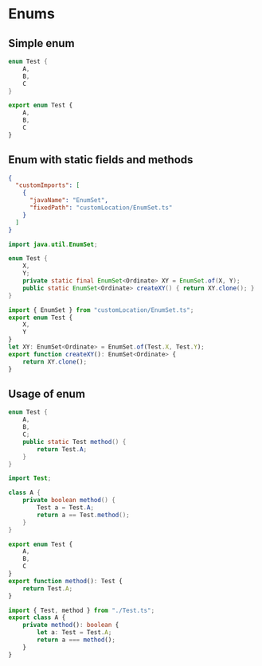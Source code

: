 # Enums
## Simple enum
```java
enum Test {
    A,
    B,
    C
}
```
```typescript
export enum Test {
    A,
    B,
    C
}
```

## Enum with static fields and methods
```json
{
  "customImports": [
    {
      "javaName": "EnumSet",
      "fixedPath": "customLocation/EnumSet.ts"
    }
  ]
}
```
```java
import java.util.EnumSet;

enum Test {
    X,
    Y;
    private static final EnumSet<Ordinate> XY = EnumSet.of(X, Y);
    public static EnumSet<Ordinate> createXY() { return XY.clone(); }
}
```
```typescript
import { EnumSet } from "customLocation/EnumSet.ts";
export enum Test {
    X,
    Y
}
let XY: EnumSet<Ordinate> = EnumSet.of(Test.X, Test.Y);
export function createXY(): EnumSet<Ordinate> {
    return XY.clone();
}
```

## Usage of enum
```java
enum Test {
    A,
    B,
    C;
    public static Test method() {
        return Test.A;
    }
}
```
```java
import Test;

class A {
    private boolean method() {
        Test a = Test.A;
        return a == Test.method();
    }
}
```
```typescript
export enum Test {
    A,
    B,
    C
}
export function method(): Test {
    return Test.A;
}
```
```typescript
import { Test, method } from "./Test.ts";
export class A {
    private method(): boolean {
        let a: Test = Test.A;
        return a === method();
    }
}
```
